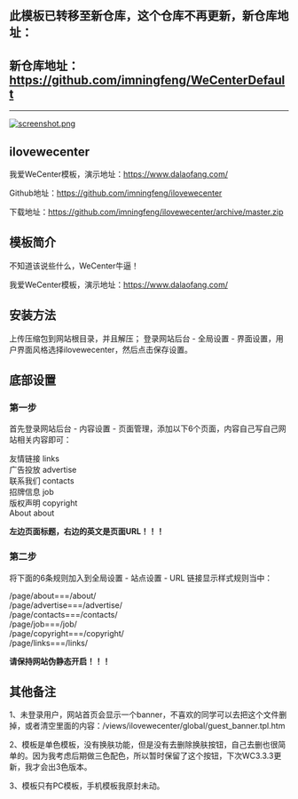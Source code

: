 ## 此模板已转移至新仓库，这个仓库不再更新，新仓库地址：
## 新仓库地址：https://github.com/imningfeng/WeCenterDefault

---

[![screenshot.png](https://i.loli.net/2019/07/18/5d308497e0ed434271.png)](https://i.loli.net/2019/07/18/5d308497e0ed434271.png)

## ilovewecenter

我爱WeCenter模板，演示地址：https://www.dalaofang.com/

Github地址：https://github.com/imningfeng/ilovewecenter

下载地址：https://github.com/imningfeng/ilovewecenter/archive/master.zip

## 模板简介

不知道该说些什么，WeCenter牛逼！

我爱WeCenter模板，演示地址：https://www.dalaofang.com/  

## 安装方法

上传压缩包到网站根目录，并且解压；
登录网站后台 - 全局设置 - 界面设置，用户界面风格选择ilovewecenter，然后点击保存设置。

## 底部设置

### 第一步

首先登录网站后台 - 内容设置 - 页面管理，添加以下6个页面，内容自己写自己网站相关内容即可：

友情链接 links  
广告投放 advertise  
联系我们 contacts  
招牌信息 job  
版权声明 copyright  
About about

**左边页面标题，右边的英文是页面URL！！！**

### 第二步

将下面的6条规则加入到全局设置 - 站点设置 - URL 链接显示样式规则当中：

/page/about===/about/  
/page/advertise===/advertise/  
/page/contacts===/contacts/  
/page/job===/job/  
/page/copyright===/copyright/  
/page/links===/links/

**请保持网站伪静态开启！！！**

## 其他备注

1、未登录用户，网站首页会显示一个banner，不喜欢的同学可以去把这个文件删掉，或者清空里面的内容：/views/ilovewecenter/global/guest_banner.tpl.htm  

2、模板是单色模板，没有换肤功能，但是没有去删除换肤按钮，自己去删也很简单的。因为我考虑后期做三色配色，所以暂时保留了这个按钮，下次WC3.3.3更新，我才会出3色版本。

3、模板只有PC模板，手机模板我原封未动。
